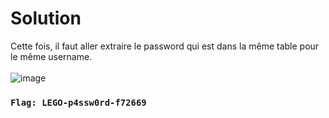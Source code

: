 # Solution    
Cette fois, il faut aller extraire le password qui est dans la même table pour le même username.  <br/>
<br/>
![image](https://github.com/user-attachments/assets/2674f88c-47df-428b-bf97-8b398bcec259)  <br/>
### ``Flag: LEGO-p4ssw0rd-f72669``
